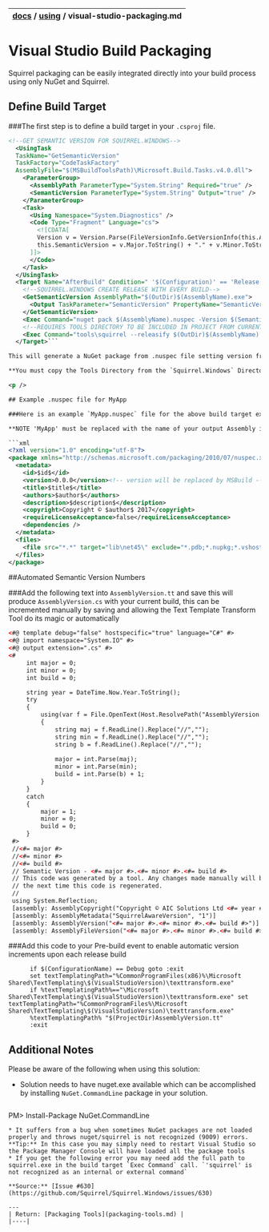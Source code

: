 | [docs](..)  / [using](.) / visual-studio-packaging.md
|:---|

# Visual Studio Build Packaging

Squirrel packaging can be easily integrated directly into your build process using only NuGet and Squirrel. 

## Define Build Target

###The first step is to define a build target in your `.csproj` file.

```xml
<!--GET SEMANTIC VERSION FOR SQUIRREL.WINDOWS-->
  <UsingTask
  TaskName="GetSemanticVersion"
  TaskFactory="CodeTaskFactory"
  AssemblyFile="$(MSBuildToolsPath)\Microsoft.Build.Tasks.v4.0.dll">
    <ParameterGroup>
      <AssemblyPath ParameterType="System.String" Required="true" />
      <SemanticVersion ParameterType="System.String" Output="true" />
    </ParameterGroup>
    <Task>
      <Using Namespace="System.Diagnostics" />
      <Code Type="Fragment" Language="cs">
        <![CDATA[
        Version v = Version.Parse(FileVersionInfo.GetVersionInfo(this.AssemblyPath).ProductVersion);
        this.SemanticVersion = v.Major.ToString() + "." + v.Minor.ToString() + "." + v.Build.ToString();    
      ]]>
      </Code>
    </Task>
  </UsingTask>
  <Target Name="AfterBuild" Condition=" '$(Configuration)' == 'Release'">
    <!--SQUIRREL.WINDOWS CREATE RELEASE WITH EVERY BUILD-->
    <GetSemanticVersion AssemblyPath="$(OutDir)$(AssemblyName).exe">
      <Output TaskParameter="SemanticVersion" PropertyName="SemanticVersionNumber" />
    </GetSemanticVersion>
    <Exec Command="nuget pack $(AssemblyName).nuspec -Version $(SemanticVersionNumber) -Properties Configuration=Release -OutputDirectory $(OutDir) -BasePath $(OutDir)" />
    <!--REQUIRES TOOLS DIRECTORY TO BE INCLUDED IN PROJECT FROM CURRENT SQUIRREL.WINDOWS NUGET PACKAGE - SET CONTENTS TO COPY TO OUTPUT-->
    <Exec Command="tools\squirrel --releasify $(OutDir)$(AssemblyName).$(SemanticVersionNumber).nupkg" />
  </Target>```

This will generate a NuGet package from .nuspec file setting version from AssemblyInfo.cs and place it in OutDir (by default bin\Release). Then it will generate release files from it.

**You must copy the Tools Directory from the `Squirrel.Windows` Directory in the Packages folder of your solution, Sett the entire contents to 'Copy To Output' this will enable the --releasify functionality to do its magic.**

<p />

## Example .nuspec file for MyApp

###Here is an example `MyApp.nuspec` file for the above build target example.

**NOTE 'MyApp' must be replaced with the name of your output Assembly i.e. `MyApp.exe`**

```xml
<?xml version="1.0" encoding="utf-8"?>
<package xmlns="http://schemas.microsoft.com/packaging/2010/07/nuspec.xsd">
  <metadata>
    <id>$id$</id>
    <version>0.0.0</version><!-- version will be replaced by MSBuild -->
    <title>$title$</title>    
    <authors>$author$</authors>
    <description>$description$</description>
    <copyright>Copyright © $author$ 2017</copyright>
    <requireLicenseAcceptance>false</requireLicenseAcceptance>
    <dependencies />
  </metadata>
  <files>
    <file src="*.*" target="lib\net45\" exclude="*.pdb;*.nupkg;*.vshost.*"/>
  </files>
</package>
```

##Automated Semantic Version Numbers

###Add the following text into `AssemblyVersion.tt` and save this will produce `AssemblyVersion.cs` with your current build, this can be incremented manually by saving and allowing the Text Template Transform Tool do its magic or automatically

```xml
<#@ template debug="false" hostspecific="true" language="C#" #>
<#@ import namespace="System.IO" #>
<#@ output extension=".cs" #>
<#
	 int major = 0; 
	 int minor = 0; 
	 int build = 0; 

	 string year = DateTime.Now.Year.ToString();
	 try
	 {
		 using(var f = File.OpenText(Host.ResolvePath("AssemblyVersion.cs")))
		 {
			 string maj = f.ReadLine().Replace("//","");
			 string min = f.ReadLine().Replace("//","");
			 string b = f.ReadLine().Replace("//","");
  
			 major = int.Parse(maj); 
			 minor = int.Parse(min); 
			 build = int.Parse(b) + 1; 
		 }
	 }
	 catch
	 {
		 major = 1; 
		 minor = 0; 
		 build = 0; 
	 }
 #>
 //<#= major #>
 //<#= minor #>
 //<#= build #>
 // Semantic Version - <#= major #>.<#= minor #>.<#= build #>
 // This code was generated by a tool. Any changes made manually will be lost
 // the next time this code is regenerated.
 //   
 using System.Reflection;
 [assembly: AssemblyCopyright("Copyright © AIC Solutions Ltd <#= year #>")]
 [assembly: AssemblyMetadata("SquirrelAwareVersion", "1")]
 [assembly: AssemblyVersion("<#= major #>.<#= minor #>.<#= build #>")]
 [assembly: AssemblyFileVersion("<#= major #>.<#= minor #>.<#= build #>")]

```

###Add this code to your Pre-build event to enable automatic version increments upon each release build

```
      if $(ConfigurationName) == Debug goto :exit
      set textTemplatingPath="%CommonProgramFiles(x86)%\Microsoft Shared\TextTemplating\$(VisualStudioVersion)\texttransform.exe"
      if %textTemplatingPath%=="\Microsoft Shared\TextTemplating\$(VisualStudioVersion)\texttransform.exe" set textTemplatingPath="%CommonProgramFiles%\Microsoft Shared\TextTemplating\$(VisualStudioVersion)\texttransform.exe"
      %textTemplatingPath% "$(ProjectDir)AssemblyVersion.tt"
      :exit
```

## Additional Notes

Please be aware of the following when using this solution:

* Solution needs to have nuget.exe available which can be accomplished by installing `NuGet.CommandLine` package in your solution.  

  ~~~pm
PM>  Install-Package NuGet.CommandLine
  ~~~
* It suffers from a bug when sometimes NuGet packages are not loaded properly and throws nuget/squirrel is not recognized (9009) errors.  
 **Tip:** In this case you may simply need to restart Visual Studio so the Package Manager Console will have loaded all the package tools
* If you get the following error you may need add the full path to squirrel.exe in the build target `Exec Command` call. `'squirrel' is not recognized as an internal or external command`

**Source:** [Issue #630](https://github.com/Squirrel/Squirrel.Windows/issues/630)

---
| Return: [Packaging Tools](packaging-tools.md) |
|----|




